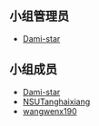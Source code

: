 ## 小组管理员

- [Dami-star](https://github.com/Dami-star)

## 小组成员

- [Dami-star](https://github.com/Dami-star) 
- [NSUTanghaixiang](https://github.com/NSUTanghaixiang)
- [wangwenx190](https://github.com/wangwenx190)

